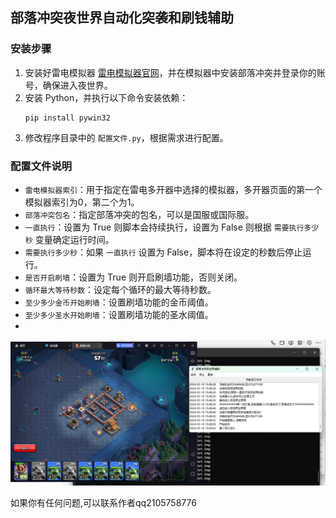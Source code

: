 ## 部落冲突夜世界自动化突袭和刷钱辅助

### 安装步骤
1. 安装好雷电模拟器 [雷电模拟器官网](https://www.ldmnq.com/)，并在模拟器中安装部落冲突并登录你的账号，确保进入夜世界。
2. 安装 Python，并执行以下命令安装依赖：
    ```
    pip install pywin32
    ```
3. 修改程序目录中的 `配置文件.py`，根据需求进行配置。

### 配置文件说明
- `雷电模拟器索引`：用于指定在雷电多开器中选择的模拟器，多开器页面的第一个模拟器索引为0，第二个为1。
- `部落冲突包名`：指定部落冲突的包名，可以是国服或国际服。
- `一直执行`：设置为 True 则脚本会持续执行，设置为 False 则根据 `需要执行多少秒` 变量确定运行时间。
- `需要执行多少秒`：如果 `一直执行` 设置为 False，脚本将在设定的秒数后停止运行。
- `是否开启刷墙`：设置为 True 则开启刷墙功能，否则关闭。
- `循环最大等待秒数`：设定每个循环的最大等待秒数。
- `至少多少金币开始刷墙`：设置刷墙功能的金币阈值。
- `至少多少圣水开始刷墙`：设置刷墙功能的圣水阈值。
- 
![运行界面](img/运行界面.png)

如果你有任何问题,可以联系作者qq2105758776
